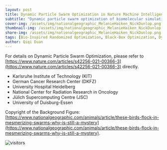 ```yaml
---
layout: post
title: Dynamic Particle Swarm Optimization in Nature Machine Intelligence
subtitle: "Dynamic particle swarm optimization of biomolecular simulation parameters with flexible objective functions"
cover-img: /assets/img/nationalgeographic_MelanieHaiken_NickDunlop.png
thumbnail-img: /assets/img/nationalgeographic_MelanieHaiken_NickDunlop.png
share-img: /assets/img/nationalgeographic_MelanieHaiken_NickDunlop.png
tags: [Bio-Inspired Randomized Optimization, Black-Box Optimization, Dynamic Optimization, Global Optimization, PSO, Swarm Intelligence]
author: Qiqi Duan
---
```


For details on Dynamic Particle Swarm Optimization, please refer to [https://www.nature.com/articles/s42256-021-00366-3](https://www.nature.com/articles/s42256-021-00366-3) directly.

- Karlsruhe Institute of Technology (KIT)
- German Cancer Research Center (DKFZ)
- University Hospital Heidelberg
- National Center for Radiation Research in Oncology
- Jülich Supercomputing Centre (JSC)
- University of Duisburg-Essen



Copyright of the Background Figure: [https://www.nationalgeographic.com/animals/article/these-birds-flock-in-mesmerizing-swarms-why-is-still-a-mystery](https://www.nationalgeographic.com/animals/article/these-birds-flock-in-mesmerizing-swarms-why-is-still-a-mystery).

![visitors](https://visitor-badge.laobi.icu/badge?page_id=Evolutionary-Intelligence.DistributedEvolutionaryComputation)
